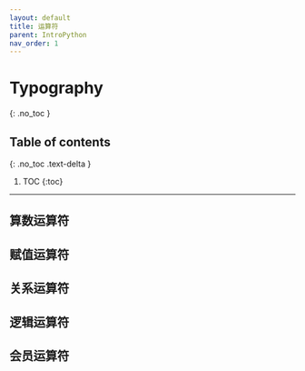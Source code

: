 ```yaml
---
layout: default
title: 运算符
parent: IntroPython
nav_order: 1
---
```


# Typography
{: .no_toc }

## Table of contents
{: .no_toc .text-delta }

1. TOC
{:toc}

---

## 算数运算符

## 赋值运算符

## 关系运算符

## 逻辑运算符

## 会员运算符
